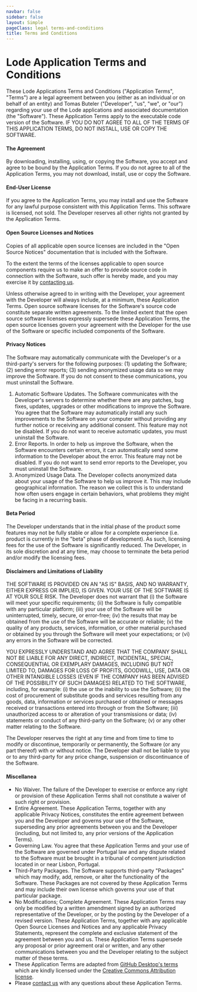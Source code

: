 ```yaml
---
navbar: false
sidebar: false
layout: Simple
pageClass: legal terms-and-conditions
title: Terms and Conditions
---
```


<!---
NOTE: THIS FILE IS GENERATED, DO NOT EDIT.
-->

# Lode Application Terms and Conditions

These Lode Applications Terms and Conditions ("Application Terms", "Terms") are a legal agreement between you (either as an individual or on behalf of an entity) and Tomas Buteler ("Developer", "us", "we", or "our") regarding your use of the Lode applications and associated documentation (the "Software"). These Application Terms apply to the executable code version of the Software. IF YOU DO NOT AGREE TO ALL OF THE TERMS OF THIS APPLICATION TERMS, DO NOT INSTALL, USE OR COPY THE SOFTWARE.

#### The Agreement
By downloading, installing, using, or copying the Software, you accept and agree to be bound by the Application Terms. If you do not agree to all of the Application Terms, you may not download, install, use or copy the Software.

#### End-User License
If you agree to the Application Terms, you may install and use the Software for any lawful purpose consistent with this Application Terms. This software is licensed, not sold. The Developer reserves all other rights not granted by the Application Terms.

#### Open Source Licenses and Notices

Copies of all applicable open source licenses are included in the "Open Source Notices" documentation that is included with the Software.

To the extent the terms of the licenses applicable to open source components require us to make an offer to provide source code in connection with the Software, such offer is hereby made, and you may exercise it by [contacting us](mailto:info@recontra.co).

Unless otherwise agreed to in writing with the Developer, your agreement with the Developer will always include, at a minimum, these Application Terms. Open source software licenses for the Software's source code constitute separate written agreements. To the limited extent that the open source software licenses expressly supersede these Application Terms, the open source licenses govern your agreement with the Developer for the use of the Software or specific included components of the Software.

#### Privacy Notices
The Software may automatically communicate with the Developer's or a third-party's servers for the following purposes: (1) updating the Software; (2) sending error reports; (3) sending anonymized usage data so we may improve the Software. If you do not consent to these communications, you must uninstall the Software.

1. Automatic Software Updates. The Software communicates with the Developer's servers to determine whether there are any patches, bug fixes, updates, upgrades or other modifications to improve the Software. You agree that the Software may automatically install any such improvements to the Software on your computer without providing any further notice or receiving any additional consent. This feature may not be disabled. If you do not want to receive automatic updates, you must uninstall the Software.
2. Error Reports. In order to help us improve the Software, when the Software encounters certain errors, it can automatically send some information to the Developer about the error. This feature may not be disabled. If you do not want to send error reports to the Developer, you must uninstall the Software.
3. Anonymized Usage Data. The Developer collects anonymized data about your usage of the Software to help us improve it. This may include geographical information. The reason we collect this is to understand how often users engage in certain behaviors, what problems they might be facing in a recurring basis.

#### Beta Period
The Developer understands that in the initial phase of the product some features may not be fully stable or allow for a complete experience (i.e. product is currently in the "beta" phase of development). As such, licensing fees for the use of the Software is significantly reduced. The Developer, in its sole discretion and at any time, may choose to terminate the beta period and/or modify the licensing fees.

#### Disclaimers and Limitations of Liability
THE SOFTWARE IS PROVIDED ON AN "AS IS" BASIS, AND NO WARRANTY, EITHER EXPRESS OR IMPLIED, IS GIVEN. YOUR USE OF THE SOFTWARE IS AT YOUR SOLE RISK. The Developer does not warrant that (i) the Software will meet your specific requirements; (ii) the Software is fully compatible with any particular platform; (iii) your use of the Software will be uninterrupted, timely, secure, or error-free; (iv) the results that may be obtained from the use of the Software will be accurate or reliable; (v) the quality of any products, services, information, or other material purchased or obtained by you through the Software will meet your expectations; or (vi) any errors in the Software will be corrected.

YOU EXPRESSLY UNDERSTAND AND AGREE THAT THE COMPANY SHALL NOT BE LIABLE FOR ANY DIRECT, INDIRECT, INCIDENTAL, SPECIAL, CONSEQUENTIAL OR EXEMPLARY DAMAGES, INCLUDING BUT NOT LIMITED TO, DAMAGES FOR LOSS OF PROFITS, GOODWILL, USE, DATA OR OTHER INTANGIBLE LOSSES (EVEN IF THE COMPANY HAS BEEN ADVISED OF THE POSSIBILITY OF SUCH DAMAGES) RELATED TO THE SOFTWARE, including, for example: (i) the use or the inability to use the Software; (ii) the cost of procurement of substitute goods and services resulting from any goods, data, information or services purchased or obtained or messages received or transactions entered into through or from the Software; (iii) unauthorized access to or alteration of your transmissions or data; (iv) statements or conduct of any third-party on the Software; (v) or any other matter relating to the Software.

The Developer reserves the right at any time and from time to time to modify or discontinue, temporarily or permanently, the Software (or any part thereof) with or without notice. The Developer shall not be liable to you or to any third-party for any price change, suspension or discontinuance of the Software.

#### Miscellanea
- No Waiver. The failure of the Developer to exercise or enforce any right or provision of these Application Terms shall not constitute a waiver of such right or provision.
- Entire Agreement. These Application Terms, together with any applicable Privacy Notices, constitutes the entire agreement between you and the Developer and governs your use of the Software, superseding any prior agreements between you and the Developer (including, but not limited to, any prior versions of the Application Terms).
- Governing Law. You agree that these Application Terms and your use of the Software are governed under Portugal law and any dispute related to the Software must be brought in a tribunal of competent jurisdiction located in or near Lisbon, Portugal.
- Third-Party Packages. The Software supports third-party "Packages" which may modify, add, remove, or alter the functionality of the Software. These Packages are not covered by these Application Terms and may include their own license which governs your use of that particular package.
- No Modifications; Complete Agreement. These Application Terms may only be modified by a written amendment signed by an authorized representative of the Developer, or by the posting by the Developer of a revised version. These Application Terms, together with any applicable Open Source Licenses and Notices and any applicable Privacy Statements, represent the complete and exclusive statement of the agreement between you and us. These Application Terms supersede any proposal or prior agreement oral or written, and any other communications between you and the Developer relating to the subject matter of these terms.
- These Application Terms are adapted from [GitHub Desktop's terms](https://desktop.github.com/terms/) which are kindly licensed under the [Creative Commons Attribution license](https://creativecommons.org/licenses/by/4.0/).
- Please [contact us](mailto:info@recontra.co) with any questions about these Application Terms.
